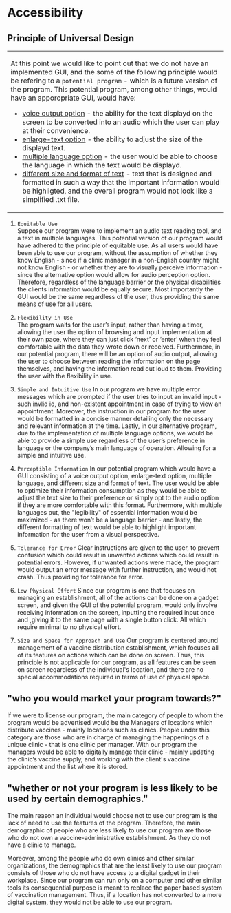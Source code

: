 # Accessibility

##  Principle of Universal Design

<table> <tr> <td>
  
 At this point we would like to point out that we do not have an implemented GUI, and the some of the following principle would be refering to a `potential program` - which is a future version of the program. This potential program, among other things, would have an apporopriate GUI, would have: 
  * <ins>voice output option</ins> - the ability for the text displayd on the screen to be converted into an audio which the user can play at their convenience.  
  * <ins>enlarge-text option</ins> - the ability to adjust the size of the displayd text.
  * <ins>multiple language option</ins> - the user would be able to choose the language in which the text would be displayd.
  * <ins>different size and format of text</ins> - text that is designed and formatted in such a way that the important information would be highligted, and the overall program would not look like a simplified .txt file.
  
</td> </tr> </table>

  1. `Equitable Use`  
Suppose our program were to implement an audio text reading tool, and a text in multiple languages. This potential version of our program would have adhered to the principle of equitable use. As all users would have been able to use our program, without the assumption of whether they know English - since if a clinic manager in a non-English country might not know English - or whether they are to visually perceive information - since the alternative option would allow for audio perception option. Therefore, regardless of the language barrier or the physical disabilities the clients information would be equally secure. Most importantly the GUI would be the same regardless of the user, thus providing the same means of use for all users.

  2. `Flexibility in Use`  
The program waits for the user’s input, rather than having a timer, allowing the user the option of browsing and input implementation at their own pace, where they can just click ‘next’ or ‘enter’ when they feel comfortable with the data they wrote down or received. Furthermore, in our potential program, there will be an option of audio output, allowing the user to choose between reading the information on the page themselves, and having the information read out loud to them. Providing the user with the flexibility in use.

  3. `Simple and Intuitive Use` 
In our program we have multiple error messages which are prompted if the user tries to input an invalid input - such invlid id, and non-existent appointment in case of trying to view an appointment. Moreover, the instruction in our program for the user would be formatted in a concise manner detailing only the necessary and relevant information at the time. Lastly, in our alternative program, due to the implementation of multiple language options, we would be able to provide a simple use regardless of the user’s preference in language or the company’s main language of operation. Allowing for a simple and intuitive use.

  4. `Perceptible Information` 
In our potential program which would have a GUI consisting of a voice output option, enlarge-text option, multiple language, and different size and format of text. The user would be able to optimize their information consumption as they would be able to adjust the text size to their preference or simply opt to the audio option if they are more comfortable with this format. Furthermore, with multiple languages put, the "legibility" of essential information would be maximized - as there won’t be a language barrier  - and lastly, the different formatting of text would be able to highlight important information for the user from a visual perspective.

  5. `Tolerance for Error` 
Clear instructions are given to the user, to prevent confusion which could result in unwanted actions which could result in potential errors. However, if unwanted actions were made, the program would output an error message with further instruction, and would not crash. Thus providing for tolerance for error.

  6. `Low Physical Effort` 
Since our program is one that focuses on managing an establishment, all of the actions can be done on a gadget screen, and given the GUI of the potential program, would only involve receiving information on the screen, inputting the required input once and ,giving it to the same page with a single button click. All which require minimal to no physical effort.

  7. `Size and Space for Approach and Use` 
Our program is centered around management of a vaccine distribution establishment, which focuses all of its features on actions which can be done on screen. Thus, this principle is not applicable for our program, as all features can be seen on screen regardless of the individual's location, and there are no special accommodations required in terms of use of physical space.


## "who you would market your program towards?"

If we were to license our program, the main category of people to whom the program would be advertised would be the Managers of locations which distribute vaccines - mainly locations such as clinics.  People under this category are those who are in charge of managing the happenings of a unique clinic - that is one clinic per manager. With our program the managers would be able to digitally manage their clinic - mainly updating the clinic’s vaccine supply, and working with the client's vaccine appointment and the list where it is stored.

## "whether or not your program is less likely to be used by certain demographics."

The main reason an individual would choose not to use our program is the lack of  need to use the features of the program. Therefore, the main demographic of people who are less likely to use our program are those who do not own a vaccine-administrative establishment. As they do not have a clinic to manage.

Moreover, among the people who do own clinics and other similar organizations, the demographics that are the least likely to use our program consists of those who do not have access to a digital gadget in their workplace. Since our program can run only on a computer and other similar tools its consequential purpose is meant to replace the paper based system of vaccination management. Thus, if a location has not converted to a more digital system, they would not be able to use our program.
